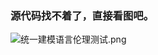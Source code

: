 ### 源代码找不着了，直接看图吧。

![统一建模语言伦理测试.png](http://oy1us5ihe.bkt.clouddn.com/%E7%BB%9F%E4%B8%80%E5%BB%BA%E6%A8%A1%E8%AF%AD%E8%A8%80%E4%BC%A6%E7%90%86%E6%B5%8B%E8%AF%95.png)